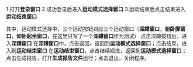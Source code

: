 1.打开**登录窗口**
2.成功登录后进入**运动模式选择窗口**
3.运动结束后点击结束进入**运动结束窗口**

其中，运动模式选择中，三个运动按钮对应三个运动窗口（**深蹲窗口**，**俯卧撑窗口**，**仰卧起坐窗口**，在这里只写了一个**深蹲窗口**作为测试）
点击深蹲按钮后，进入**深蹲窗口**
在**深蹲窗口**中，点击返回，返回到**运动模式选择窗口**；点击结束，进入到**运动结束窗口**
在**运动结束窗口**，点击继续锻炼，返回到**运动模式选择窗口**；点击生成报告，打开**生成报告文件**运行；点击退出，关闭程序。
